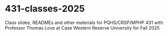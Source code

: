# 431-classes-2025
Class slides, READMEs and other materials for PQHS/CRSP/MPHP 431 with Professor Thomas Love at Case Western Reserve University for Fall 2025
